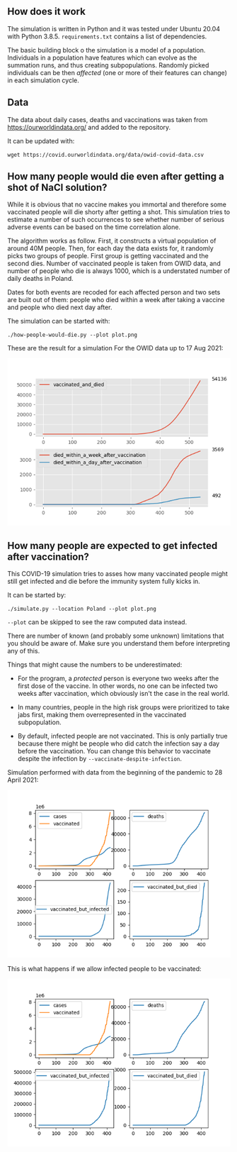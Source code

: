 How does it work
----------------
The simulation is written in Python and it was tested under Ubuntu 20.04 with
Python 3.8.5. `requirements.txt` contains a list of dependencies.

The basic building block o the simulation is a model of a population.
Individuals in a population have features which can evolve as the summation
runs, and thus creating subpopulations. Randomly picked individuals can be then
_affected_ (one or more of their features can change) in each simulation cycle.


Data
----
The data about daily cases, deaths and vaccinations was taken from
https://ourworldindata.org/ and added to the repository.

It can be updated with:

```
wget https://covid.ourworldindata.org/data/owid-covid-data.csv
```


How many people would die even after getting a shot of NaCl solution?
---------------------------------------------------------------------
While it is obvious that no vaccine makes you immortal and therefore some
vaccinated people will die shorty after getting a shot. This simulation tries
to estimate a number of such occurrences to see whether number of serious
adverse events can be based on the time correlation alone.

The algorithm works as follow. First, it constructs a virtual population of around 40M
people. Then, for each day the data exists for, it randomly picks two groups of
people. First group is getting vaccinated and the second dies. Number of
vaccinated people is taken from OWID data, and number of people who die is
always 1000, which is a understated number of daily deaths in Poland.

Dates for both events are recoded for each affected person and two sets are
built out of them: people who died within a week after taking a vaccine and
people who died next day after.

The simulation can be started with:

```
./how-people-would-die.py --plot plot.png
```

These are the result for a simulation For the OWID data up to 17 Aug 2021:

![](plots/how-people-would-die.png)


How many people are expected to get infected after vaccination?
---------------------------------------------------------------
This COVID-19 simulation tries to asses how many vaccinated people might still
get infected and die before the immunity system fully kicks in.

It can be started by:

```
./simulate.py --location Poland --plot plot.png
```

`--plot` can be skipped to see the raw computed data instead.


There are number of known (and probably some unknown) limitations that you
should be aware of. Make sure you understand them before interpreting any of
this.

Things that might cause the numbers to be underestimated:

- For the program, a _protected_ person is everyone two weeks after the first
  dose of the vaccine. In other words, no one can be infected two weeks after
  vaccination, which obviously isn't the case in the real world.

- In many countries, people in the high risk groups were prioritized to take
  jabs first, making them overrepresented in the vaccinated subpopulation.

- By default, infected people are not vaccinated. This is only partially true
  because there might be people who did catch the infection say a day before
  the vaccination. You can change this behavior to vaccinate despite the 
  infection by `--vaccinate-despite-infection`.


Simulation performed with data from the beginning of the pandemic
to 28 April 2021:

![](plots/plot1.png)

This is what happens if we allow infected people to be vaccinated:

![](plots/plot2.png)

